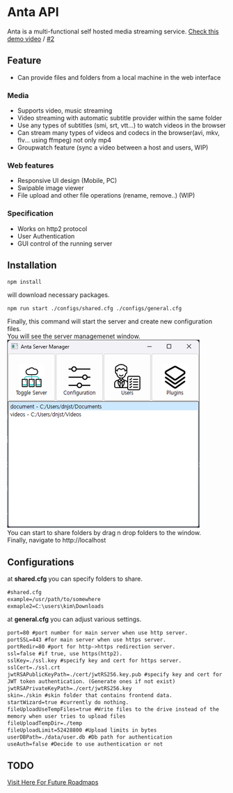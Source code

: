 # Anta API
Anta is a multi-functional self hosted media streaming service. [Check this demo video](https://www.youtube.com/watch?v=XggPtIFNnFw) / [#2](https://www.youtube.com/watch?v=F4RvdVo_5BM)
## Feature 
- Can provide files and folders from a local machine in the web interface

### Media
- Supports video, music streaming<br>
- Video streaming with automatic subtitle provider within the same folder<br>
- Use any types of subtitles (smi, srt, vtt...) to watch videos in the browser<br>
- Can stream many types of videos and codecs in the browser(avi, mkv, flv... using ffmpeg) not only mp4<br>
- Groupwatch feature (sync a video between a host and users, WIP) <br>

### Web features
- Responsive UI design (Mobile, PC)<br>
- Swipable image viewer<br>
- File upload and other file operations (rename, remove..) (WIP) <br>

### Specification
- Works on http2 protocol<br>
- User Authentication <br>
- GUI control of the running server<br>


## Installation 
```
npm install
```
will download necessary packages.
```
npm run start ./configs/shared.cfg ./configs/general.cfg
```
Finally, this command will start the server and create new configuration files.<br>
You will see the server managemenet window.<br>
![GUI Example](./gui.png)<br>
You can start to share folders by drag n drop folders to the window.<br>
Finally, navigate to http://localhost<br>
## Configurations
at **shared.cfg** you can specify folders to share.
```
#shared.cfg
example=/usr/path/to/somewhere
exmaple2=C:\users\kim\Downloads
```
at **general.cfg** you can adjust various settings. 
```
port=80 #port number for main server when use http server.
portSSL=443 #for main server when use https server.
portRedir=80 #port for http->https redirection server.
ssl=false #if true, use https(http2).  
sslKey=./ssl.key #specify key and cert for https server.
sslCert=./ssl.crt 
jwtRSAPublicKeyPath=./cert/jwtRS256.key.pub #specify key and cert for JWT token authentication. (Generate ones if not exist)
jwtRSAPrivateKeyPath=./cert/jwtRS256.key
skin=./skin #skin folder that contains frontend data.
startWizard=true #currently do nothing.
fileUploadUseTempFiles=true #Write files to the drive instead of the memory when user tries to upload files
fileUploadTempDir=./temp 
fileUploadLimit=52428800 #Upload limits in bytes
userDBPath=./data/user.db #Db path for authentication
useAuth=false #Decide to use authentication or not 
```

## TODO
[Visit Here For Future Roadmaps](https://oh16.notion.site/ecd578a7359f4fc493272098593cfff7?v=d79ef83ea44e405dbdfa931b7127c5d9&pvs=4)

